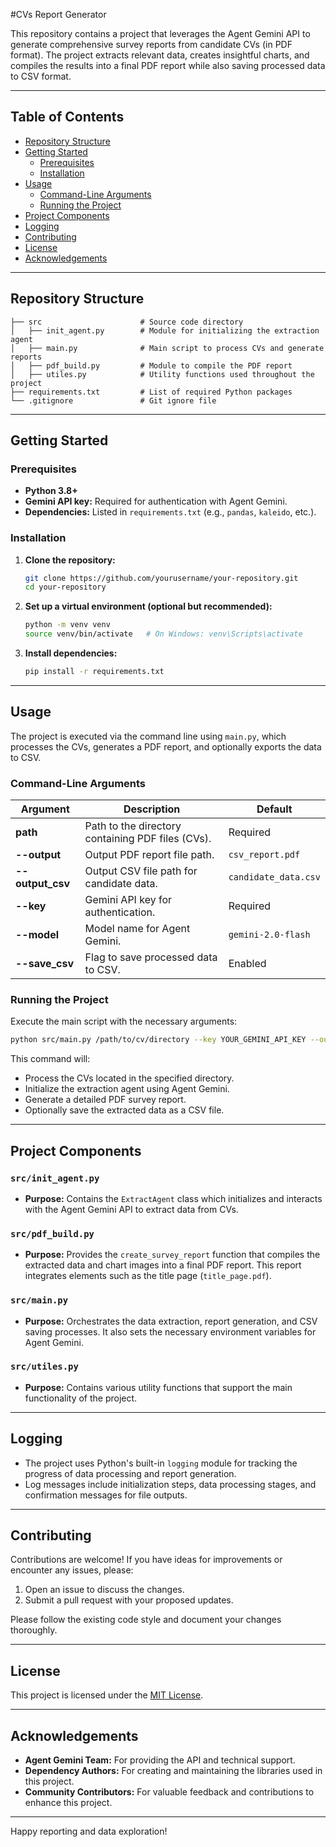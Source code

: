 #CVs Report Generator 

This repository contains a project that leverages the Agent Gemini API to generate comprehensive survey reports from candidate CVs (in PDF format). The project extracts relevant data, creates insightful charts, and compiles the results into a final PDF report while also saving processed data to CSV format.

---

## Table of Contents

- [Repository Structure](#repository-structure)
- [Getting Started](#getting-started)
  - [Prerequisites](#prerequisites)
  - [Installation](#installation)
- [Usage](#usage)
  - [Command-Line Arguments](#command-line-arguments)
  - [Running the Project](#running-the-project)
- [Project Components](#project-components)
- [Logging](#logging)
- [Contributing](#contributing)
- [License](#license)
- [Acknowledgements](#acknowledgements)

---

## Repository Structure

```
├── src                      # Source code directory
│   ├── init_agent.py        # Module for initializing the extraction agent
│   ├── main.py              # Main script to process CVs and generate reports
│   ├── pdf_build.py         # Module to compile the PDF report
│   ├── utiles.py            # Utility functions used throughout the project
├── requirements.txt         # List of required Python packages
└── .gitignore               # Git ignore file
```

---

## Getting Started

### Prerequisites

- **Python 3.8+**
- **Gemini API key:** Required for authentication with Agent Gemini.
- **Dependencies:** Listed in `requirements.txt` (e.g., `pandas`, `kaleido`, etc.).

### Installation

1. **Clone the repository:**

   ```bash
   git clone https://github.com/yourusername/your-repository.git
   cd your-repository
   ```

2. **Set up a virtual environment (optional but recommended):**

   ```bash
   python -m venv venv
   source venv/bin/activate   # On Windows: venv\Scripts\activate
   ```

3. **Install dependencies:**

   ```bash
   pip install -r requirements.txt
   ```

---

## Usage

The project is executed via the command line using `main.py`, which processes the CVs, generates a PDF report, and optionally exports the data to CSV.

### Command-Line Arguments

| Argument     | Description | Default |
|-------------|-------------|---------|
| **path** | Path to the directory containing PDF files (CVs). | Required |
| **--output** | Output PDF report file path. | `csv_report.pdf` |
| **--output_csv** | Output CSV file path for candidate data. | `candidate_data.csv` |
| **--key** | Gemini API key for authentication. | Required |
| **--model** | Model name for Agent Gemini. | `gemini-2.0-flash` |
| **--save_csv** | Flag to save processed data to CSV. | Enabled |

### Running the Project

Execute the main script with the necessary arguments:

```bash
python src/main.py /path/to/cv/directory --key YOUR_GEMINI_API_KEY --output report.pdf --output_csv data.csv --model gemini-2.0-flash --save_csv
```

This command will:

- Process the CVs located in the specified directory.
- Initialize the extraction agent using Agent Gemini.
- Generate a detailed PDF survey report.
- Optionally save the extracted data as a CSV file.

---

## Project Components

### `src/init_agent.py`

- **Purpose:** Contains the `ExtractAgent` class which initializes and interacts with the Agent Gemini API to extract data from CVs.

### `src/pdf_build.py`

- **Purpose:** Provides the `create_survey_report` function that compiles the extracted data and chart images into a final PDF report. This report integrates elements such as the title page (`title_page.pdf`).

### `src/main.py`

- **Purpose:** Orchestrates the data extraction, report generation, and CSV saving processes. It also sets the necessary environment variables for Agent Gemini.

### `src/utiles.py`

- **Purpose:** Contains various utility functions that support the main functionality of the project.

---

## Logging

- The project uses Python's built-in `logging` module for tracking the progress of data processing and report generation.
- Log messages include initialization steps, data processing stages, and confirmation messages for file outputs.

---

## Contributing

Contributions are welcome! If you have ideas for improvements or encounter any issues, please:

1. Open an issue to discuss the changes.
2. Submit a pull request with your proposed updates.

Please follow the existing code style and document your changes thoroughly.

---

## License

This project is licensed under the [MIT License](LICENSE).

---

## Acknowledgements

- **Agent Gemini Team:** For providing the API and technical support.
- **Dependency Authors:** For creating and maintaining the libraries used in this project.
- **Community Contributors:** For valuable feedback and contributions to enhance this project.

---

Happy reporting and data exploration!


